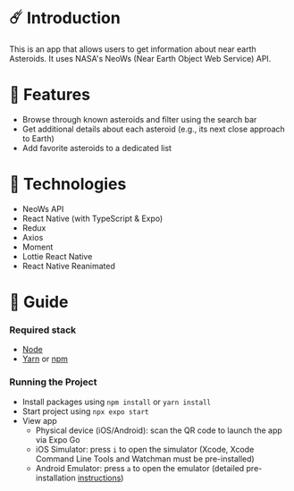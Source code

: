 # ☄️ Introduction

This is an app that allows users to get information about near earth Asteroids. It uses NASA's NeoWs (Near Earth Object Web Service) API.

# 🔭 Features

- Browse through known asteroids and filter using the search bar
- Get additional details about each asteroid (e.g., its next close approach to Earth)
- Add favorite asteroids to a dedicated list

# 🚀 Technologies

- NeoWs API
- React Native (with TypeScript & Expo)
- Redux
- Axios
- Moment
- Lottie React Native
- React Native Reanimated

# 💾 Guide

### Required stack

- [Node](https://docs.npmjs.com/downloading-and-installing-node-js-and-npm)
- [Yarn](https://classic.yarnpkg.com/lang/en/docs/install/#mac-stable) or [npm](https://docs.npmjs.com/downloading-and-installing-node-js-and-npm)

### Running the Project

- Install packages using `npm install` or `yarn install`
- Start project using `npx expo start`
- View app
  - Physical device (iOS/Android): scan the QR code to launch the app via Expo Go
  - iOS Simulator: press `i` to open the simulator (Xcode, Xcode Command Line Tools and Watchman must be pre-installed)
  - Android Emulator: press `a` to open the emulator (detailed pre-installation [instructions](https://docs.expo.dev/get-started/set-up-your-environment/?platform=android&device=simulated))

